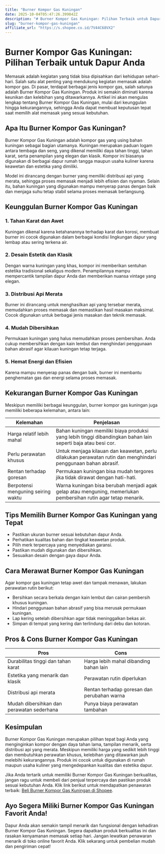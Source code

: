 ```yaml
---
title: "Burner Kompor Gas Kuningan"
date: 2025-10-04T05:47:26.399842Z
description: "# Burner Kompor Gas Kuningan: Pilihan Terbaik untuk Dapur Anda..."
slug: "burner-kompor-gas-kuningan"
affiliate_url: "https://s.shopee.co.id/7V44C68VX2"
---
```

# Burner Kompor Gas Kuningan: Pilihan Terbaik untuk Dapur Anda

Memasak adalah kegiatan yang tidak bisa dipisahkan dari kehidupan sehari-hari. Salah satu alat penting yang mendukung kegiatan memasak adalah kompor gas. Di pasar, terdapat berbagai jenis kompor gas, salah satunya adalah Burner Kompor Gas Kuningan. Produk ini semakin diminati karena keunikan dan kelebihan yang ditawarkannya. Artikel ini akan mengulas lengkap tentang Burner Kompor Gas Kuningan, mulai dari keunggulan hingga kekurangannya, sehingga Anda dapat membuat keputusan tepat saat memilih alat memasak yang sesuai kebutuhan.

## Apa Itu Burner Kompor Gas Kuningan?

Burner Kompor Gas Kuningan adalah kompor gas yang using bahan kuningan sebagai bagian utamanya. Kuningan merupakan paduan logam antara tembaga dan seng, yang dikenal memiliki daya tahan tinggi, tahan karat, serta penampilan yang elegan dan klasik. Kompor ini biasanya digunakan di berbagai dapur rumah tangga maupun usaha kuliner karena keawetan dan estetika yang dimiliki.

Model ini dirancang dengan burner yang memiliki distribusi api yang merata, sehingga proses memasak menjadi lebih efisien dan nyaman. Selain itu, bahan kuningan yang digunakan mampu menyerap panas dengan baik dan menjaga suhu tetap stabil selama proses memasak berlangsung.

## Keunggulan Burner Kompor Gas Kuningan

### 1. Tahan Karat dan Awet

Kuningan dikenal karena ketahanannya terhadap karat dan korosi, membuat burner ini cocok digunakan dalam berbagai kondisi lingkungan dapur yang lembap atau sering terkena air.

### 2. Desain Estetik dan Klasik

Dengan warna kuningan yang khas, kompor ini memberikan sentuhan estetika tradisional sekaligus modern. Penampilannya mampu mempercantik tampilan dapur Anda dan memberikan nuansa vintage yang elegan.

### 3. Distribusi Api Merata

Burner ini dirancang untuk menghasilkan api yang tersebar merata, memudahkan proses memasak dan memastikan hasil masakan maksimal. Cocok digunakan untuk berbagai jenis masakan dan teknik memasak.

### 4. Mudah Dibersihkan

Permukaan kuningan yang halus memudahkan proses pembersihan. Anda cukup membersihkan dengan kain lembut dan menghindari penggunaan bahan abrasif agar kilauan kuningan tetap terjaga.

### 5. Hemat Energi dan Efisien

Karena mampu menyerap panas dengan baik, burner ini membantu penghematan gas dan energi selama proses memasak.

## Kekurangan Burner Kompor Gas Kuningan

Meskipun memiliki berbagai keunggulan, burner kompor gas kuningan juga memiliki beberapa kelemahan, antara lain:

| Kelemahan | Penjelasan |
| --- | --- |
| Harga relatif lebih mahal | Bahan kuningan memiliki biaya produksi yang lebih tinggi dibandingkan bahan lain seperti baja atau besi cor. |
| Perlu perawatan khusus | Untuk menjaga kilauan dan keawetan, perlu dilakukan perawatan rutin dan menghindari penggunaan bahan abrasif. |
| Rentan terhadap goresan | Permukaan kuningan bisa mudah tergores jika tidak dirawat dengan hati-hati. |
| Berpotensi menguning seiring waktu | Warna kuningan bisa berubah menjadi agak gelap atau menguning, memerlukan pembersihan rutin agar tetap menarik. |

## Tips Memilih Burner Kompor Gas Kuningan yang Tepat

- Pastikan ukuran burner sesuai kebutuhan dapur Anda.
- Perhatikan kualitas bahan dan tingkat keawetan produk.
- Pilih merk terpercaya yang menyediakan garansi.
- Pastikan mudah digunakan dan dibersihkan.
- Sesuaikan desain dengan gaya dapur Anda.

## Cara Merawat Burner Kompor Gas Kuningan

Agar kompor gas kuningan tetap awet dan tampak menawan, lakukan perawatan rutin berikut:

- Bersihkan secara berkala dengan kain lembut dan cairan pembersih khusus kuningan.
- Hindari penggunaan bahan abrasif yang bisa merusak permukaan kuningan.
- Lap kering setelah dibersihkan agar tidak meninggalkan bekas air.
- Simpan di tempat yang kering dan terlindung dari debu dan kotoran.

## Pros & Cons Burner Kompor Gas Kuningan

| **Pros** | **Cons** |
| --- | --- |
| Durabilitas tinggi dan tahan karat | Harga lebih mahal dibanding bahan lain |
| Estetika yang menarik dan klasik | Perawatan rutin diperlukan |
| Distribusi api merata | Rentan terhadap goresan dan perubahan warna |
| Mudah dibersihkan dan perawatan sederhana | Punya biaya perawatan tambahan |

## Kesimpulan

Burner Kompor Gas Kuningan merupakan pilihan tepat bagi Anda yang menginginkan kompor dengan daya tahan lama, tampilan menarik, serta distribusi api yang merata. Meskipun memiliki harga yang sedikit lebih tinggi dan membutuhkan perawatan khusus, kelebihan yang ditawarkan jauh melebihi kekurangannya. Produk ini cocok untuk digunakan di rumah maupun usaha kuliner yang mengedepankan kualitas dan estetika dapur.

Jika Anda tertarik untuk memiliki Burner Kompor Gas Kuningan berkualitas, jangan ragu untuk membeli dari penjual terpercaya dan pastikan produk sesuai kebutuhan Anda. Klik link berikut untuk mendapatkan penawaran terbaik: [Beli Burner Kompor Gas Kuningan di Shopee](https://s.shopee.co.id/7V44C68VX2).

## Ayo Segera Miliki Burner Kompor Gas Kuningan Favorit Anda!

Dapur Anda akan semakin tampil menarik dan fungsional dengan kehadiran Burner Kompor Gas Kuningan. Segera dapatkan produk berkualitas ini dan rasakan kenyamanan memasak setiap hari. Jangan lewatkan penawaran menarik di toko online favorit Anda. Klik sekarang untuk pembelian mudah dan pengiriman cepat!